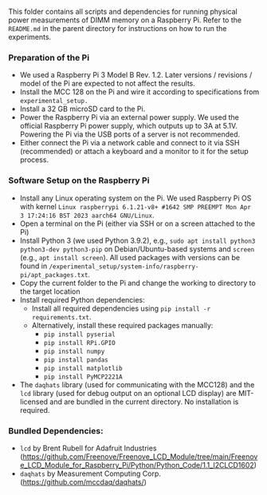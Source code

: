This folder contains all scripts and dependencies for running physical power measurements of DIMM memory on a Raspberry Pi.
Refer to the `README.md` in the parent directory for instructions on how to run the experiments.

### Preparation of the Pi
- We used a Raspberry Pi 3 Model B Rev. 1.2. Later versions / revisions / model of the Pi are expected to not affect the results.
- Install the MCC 128 on the Pi and wire it according to specifications from `experimental_setup.`
- Install a 32 GB microSD card to the Pi.
- Power the Raspberry Pi via an external power supply. We used the official Raspberry Pi power supply, which outputs up to 3A at 5.1V. Powering the Pi via the USB ports of a server is not recommended.
- Either connect the Pi via a network cable and connect to it via SSH (recommended) or attach a keyboard and a monitor to it for the setup process.
### Software Setup on the Raspberry Pi
- Install any Linux operating system on the Pi. We used Raspberry Pi OS with kernel `Linux raspberrypi 6.1.21-v8+ #1642 SMP PREEMPT Mon Apr  3 17:24:16 BST 2023 aarch64 GNU/Linux`.
- Open a terminal on the Pi (either via SSH or on a screen attached to the Pi)
- Install Python 3 (we used Python 3.9.2), e.g., `sudo apt install python3 python3-dev python3-pip` on Debian/Ubuntu-based systems and `screen` (e.g., `apt install screen`). All used packages with versions can be found in `/experimental_setup/system-info/raspberry-pi/apt_packages.txt`.
- Copy the current folder to the Pi and change the working to directory to the target location
- Install required Python dependencies:
    * Install all required dependencies using `pip install -r requirements.txt`.
    * Alternatively, install these required packages manually:
      * `pip install pyserial`
      * `pip install RPi.GPIO`
      * `pip install numpy`
      * `pip install pandas`
      * `pip install matplotlib`
      * `pip install PyMCP2221A`
- The `daqhats` library (used for communicating with the MCC128) and the `lcd` library (used for debug output on an optional LCD display) are MIT-licensed and are bundled in the current directory. No installation is required.

### Bundled Dependencies:
* `lcd` by Brent Rubell for Adafruit Industries (https://github.com/Freenove/Freenove_LCD_Module/tree/main/Freenove_LCD_Module_for_Raspberry_Pi/Python/Python_Code/1.1_I2CLCD1602)
* `daqhats` by Measurement Computing Corp. (https://github.com/mccdaq/daqhats/)